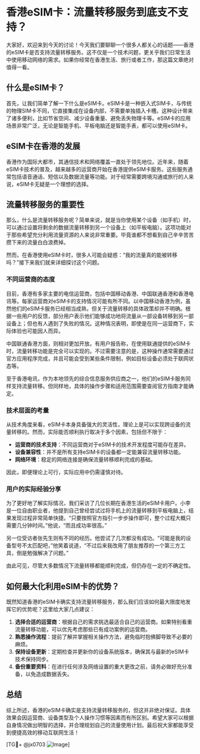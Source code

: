 # 香港eSIM卡：流量转移服务到底支不支持？

大家好，欢迎来到今天的讨论！今天我们要聊聊一个很多人都关心的话题——香港的eSIM卡是否支持流量转移服务。这不仅是一个技术问题，更关乎我们日常生活中使用移动网络的需求。如果你经常在香港生活、旅行或者工作，那这篇文章绝对值得一看。

## 什么是eSIM卡？

首先，让我们简单了解一下什么是eSIM卡。eSIM卡是一种嵌入式SIM卡，与传统的物理SIM卡不同，它直接集成在设备内部，不需要单独插入卡槽。这种设计带来了诸多便利，比如节省空间、减少设备重量、避免丢失物理卡等。eSIM卡的应用场景非常广泛，无论是智能手机、平板电脑还是智能手表，都可以使用eSIM卡。

## eSIM卡在香港的发展

香港作为国际大都市，其通信技术和网络覆盖一直处于领先地位。近年来，随着eSIM卡技术的普及，越来越多的运营商开始在香港提供eSIM卡服务。这些服务通常包括语音通话、短信以及数据流量等功能。对于经常需要跨境沟通或旅行的人来说，eSIM卡无疑是一个理想的选择。

## 流量转移服务的重要性

那么，什么是流量转移服务呢？简单来说，就是当你使用某个设备（如手机）时，可以通过设置将剩余的数据流量转移到另一个设备上（如平板电脑）。这项功能对于那些希望充分利用流量资源的人来说非常重要。毕竟谁都不想看到自己辛辛苦苦攒下来的流量白白浪费掉。

然而，在香港使用eSIM卡时，很多人可能会疑惑：“我的流量真的能被转移吗？”接下来我们就来详细探讨这个问题。

### 不同运营商的态度

目前，香港有多家主要的电信运营商，包括中国移动香港、中国联通香港和香港电讯等。每家运营商对eSIM卡的支持情况可能有所不同。以中国移动香港为例，虽然他们的eSIM卡服务已经相当成熟，但关于流量转移的具体政策却并不明确。根据一些用户的反馈，部分用户表示他们能够成功地将流量从一部设备转移到另一部设备上；但也有人遇到了失败的情况。这种情况表明，即使是在同一运营商下，实际体验也可能因人而异。

中国联通香港方面，则相对更加开放。有用户报告称，在使用联通提供的eSIM卡时，流量转移功能是完全可以实现的。不过需要注意的是，这种操作通常需要通过官方应用程序完成，并且可能会受到某些条件限制，例如目标设备必须处于联网状态等。

至于香港电讯，作为本地领先的综合信息服务供应商之一，他们的eSIM卡服务同样支持流量转移。但同样地，具体的操作步骤和适用范围需要查阅官方指南才能确定。

### 技术层面的考量

从技术角度来看，eSIM卡本身具备强大的灵活性，理论上是可以实现跨设备的流量转移的。然而，实际能否顺利执行取决于多个因素，包括但不限于：

- **运营商的技术支持**：不同运营商对于eSIM卡的技术开发程度可能存在差异。
- **设备兼容性**：并不是所有支持eSIM卡的设备都一定能兼容流量转移功能。
- **网络环境**：稳定的网络连接是确保流量转移顺利完成的基础。

因此，即便理论上可行，实际应用中仍需谨慎对待。

### 用户的实际经验分享

为了更好地了解实际情况，我们采访了几位长期在香港生活的eSIM卡用户。小李是一位自由职业者，他提到自己曾经尝试过将手机上的流量转移到平板电脑上，结果发现过程非常简单快捷。“只要按照官方指引一步步操作即可，整个过程大概只需要几分钟时间。”他说，“而且成功率很高。”

另一位受访者张先生则有不同的经历。他尝试了几次都没有成功。“可能是我的设备型号不太匹配吧，”他笑着说道，“不过后来我改用了朋友推荐的一个第三方工具，倒是勉强解决了问题。”

由此可见，尽管大多数情况下流量转移都能顺利完成，但仍存在一定的不确定性。

## 如何最大化利用eSIM卡的优势？

既然知道香港的eSIM卡确实支持流量转移服务，那么我们应该如何最大限度地发挥它的优势呢？这里给大家几点建议：

1. **选择合适的运营商**：根据自己的需求挑选最适合自己的运营商。如果特别看重流量转移功能，可以优先考虑那些已有成功案例的运营商。
2. **熟悉操作流程**：提前了解并掌握相关操作方法，避免临时抱佛脚导致不必要的麻烦。
3. **保持设备更新**：定期检查并更新你的设备系统版本，确保其与最新的eSIM卡技术保持同步。
4. **备份重要资料**：在进行任何涉及网络设置的重大更改之前，请务必做好充分准备，以免造成数据丢失。

## 总结

综上所述，香港的eSIM卡确实是支持流量转移服务的，但这并非绝对保证。具体效果会因运营商、设备类型及个人操作习惯等因素而有所区别。希望大家可以根据自身情况做出明智的选择，并合理规划自己的流量使用计划。最后祝大家都能享受到便捷高效的移动互联网生活！

[TG💪+ @jx0703 ![Image](https://github.com/user-attachments/assets/dbca1d08-cadb-493c-b0ec-ad6f7a83f270)]